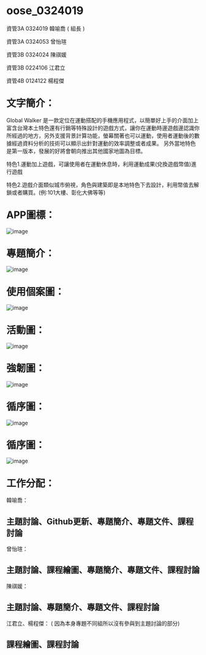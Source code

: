 # oose_0324019

資管3A 0324019 韓喻喬 ( 組長 )


資管3A 0324053 曾怡瑄


資管3B 0324024 陳祺媛


資管3B 0224106 江君立


資管4B 0124122 楊程傑

<big>文字簡介：</big>
------------------------------------

Global Walker 是一款定位在運動搭配的手機應用程式，以簡單好上手的介面加上富含台灣本土特色還有行銷等特殊設計的遊戲方式，讓你在運動時邊遊戲邊認識你所經過的地方，另外支援背景計算功能，螢幕關著也可以運動，使用者運動後的數據經過資料分析的技術可以顯示出針對運動的效率調整或者成果。
另外當地特色是第一版本，發展的好將會朝向推出其他國家地圖為目標。


特色1.運動加上遊戲，可讓使用者在運動休息時，利用運動成果(兌換遊戲幣值)進行遊戲


特色2.遊戲介面類似城市俯視，角色與建築即是本地特色下去設計，利用幣值去解鎖或者購買。(例:101大樓、彰化大佛等等)


<big>APP圖標：</big>
------------------------------------
![image](https://github.com/booby1012/oose_0324019/blob/master/%E6%9C%AA%E5%91%BD%E5%90%8D-1.png)

<big>專題簡介：</big>
------------------------------------

![image](https://github.com/booby1012/oose_0324019/blob/master/%E5%B0%88%E9%A1%8C%E7%B0%A1%E4%BB%8B.jpg)

<big>使用個案圖：</big>
------------------------------------

![image](https://github.com/booby1012/oose_0324019/blob/master/%E4%BD%BF%E7%94%A8%E5%80%8B%E6%A1%88%E5%9C%96.JPG)

<big>活動圖：</big>
------------------------------------

![image](https://github.com/booby1012/oose_0324019/blob/master/%E6%B4%BB%E5%8B%95%E5%9C%962.JPG)

<big>強韌圖：</big>
------------------------------------

![image](https://github.com/booby1012/oose_0324019/blob/master/%E5%BC%B7%E9%9F%8C%E5%9C%96.jpg)

<big>循序圖：</big>
------------------------------------

![image](https://github.com/booby1012/oose_0324019/blob/master/%E5%BE%AA%E5%BA%8F%E5%9C%96.jpg)

<big>循序圖：</big>
------------------------------------

![image](http://i.imgur.com/ZjdGubN.png)


<big>工作分配：</big>
------------------------------------


韓喻喬：

主題討論、Github更新、專題簡介、專題文件、課程討論
----------------------------------------------

曾怡瑄：

主題討論、課程繪圖、專題簡介、專題文件、課程討論
----------------------------------------------

陳祺媛：

主題討論、專題簡介、專題文件、課程討論
----------------------------------------------

江君立、楊程傑： ( 因為本身專題不同組所以沒有參與到主題討論的部分)

課程繪圖、課程討論
----------------------------------------------
